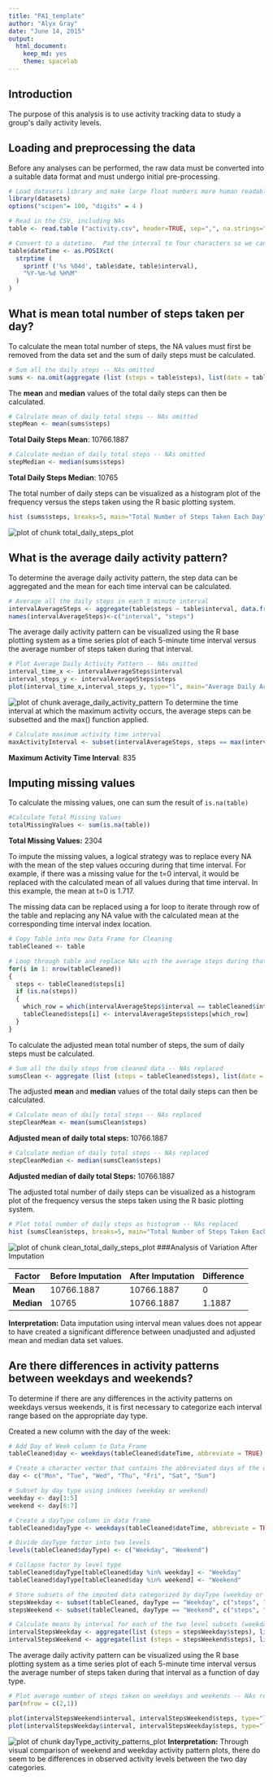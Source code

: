 ```yaml
---
title: "PA1_template"
author: "Alyx Gray"
date: "June 14, 2015"
output:
  html_document:
    keep_md: yes
    theme: spacelab
---
```


## Introduction

The purpose of this analysis is to use activity tracking data to study a group's daily activity levels.

## Loading and preprocessing the data

Before any analyses can be performed, the raw data must be converted into a suitable data format and must undergo initial pre-processing.


```r
# Load datasets library and make large float numbers more human readable (get rid of scientific notation)
library(datasets)
options("scipen"= 100, "digits" = 4 )
```


```r
# Read in the CSV, including NAs
table <- read.table ("activity.csv", header=TRUE, sep=",", na.strings="NA")
```


```r
# Convert to a datetime.  Pad the interval to four characters so we can use strptime
table$dateTime <- as.POSIXct(
  strptime (
    sprintf ('%s %04d', table$date, table$interval),
    "%Y-%m-%d %H%M"
  )
)
```

## What is mean total number of steps taken per day?

To calculate the mean total number of steps, the NA values must first be removed from the data set and the sum of daily steps must be calculated.


```r
# Sum all the daily steps -- NAs omitted
sums <- na.omit(aggregate (list (steps = table$steps), list(date = table$date), FUN = sum))
```

The **mean** and **median** values of the total daily steps can then be calculated.


```r
# Calculate mean of daily total steps -- NAs omitted
stepMean <- mean(sums$steps)
```
**Total Daily Steps Mean**: 10766.1887


```r
# Calculate median of daily total steps -- NAs omitted
stepMedian <- median(sums$steps)
```
**Total Daily Steps Median**: 10765

The total number of daily steps can be visualized as a histogram plot of the frequency versus the steps taken using the R basic plotting system.

```r
hist (sums$steps, breaks=5, main="Total Number of Steps Taken Each Day", col="red", xlab="Steps Taken", ylab="Frequency")
```

![plot of chunk total_daily_steps_plot](figure/total_daily_steps_plot-1.png) 

## What is the average daily activity pattern?

To determine the average daily activity pattern, the step data can be aggregated and the mean for each time interval can be calculated.

```r
# Average all the daily steps in each 5 minute interval
intervalAverageSteps <- aggregate(table$steps ~ table$interval, data.frame (table$steps, table$interval), FUN=mean, na.action=na.omit)
names(intervalAverageSteps)<-c("interval", "steps")
```

The average daily activity pattern can be visualized using the R base plotting system as a time series plot of each 5-minute time interval versus the average number of steps taken during that interval.


```r
# Plot Average Daily Activity Pattern -- NAs omitted
interval_time_x <- intervalAverageSteps$interval
interval_steps_y <- intervalAverageSteps$steps
plot(interval_time_x,interval_steps_y, type="l", main="Average Daily Activity Pattern", xlab="Time Interval (minutes)", ylab="Average Steps")
```

![plot of chunk average_daily_activity_pattern](figure/average_daily_activity_pattern-1.png) 
To determine the time interval at which the maximum activity occurs, the average steps can be subsetted and the max() function applied.

```r
# Calculate maximum activity time interval
maxActivityInterval <- subset(intervalAverageSteps, steps == max(intervalAverageSteps$steps), interval)
```
**Maximum Activity Time Interval**: 835

## Imputing missing values

To calculate the missing values, one can sum the result of ``is.na(table)``

```r
#Calculate Total Missing Values
totalMissingValues <- sum(is.na(table))
```
**Total Missing Values:** 2304

To impute the missing values, a logical strategy was to replace every NA with the mean of the step values occuring during that time interval.  For example, if there was a missing value for the t=0 interval, it would be replaced with the calculated mean of all values during that time interval.  In this example, the mean at t=0 is 1.717.

The missing data can be replaced using a for loop to iterate through row of the table and replacing any NA value with the calculated mean at the corresponding time interval index location.

```r
# Copy Table into new Data Frame for Cleaning
tableCleaned <- table

# Loop through table and replace NAs with the average steps during that interval
for(i in 1: nrow(tableCleaned))
{
  steps <- tableCleaned$steps[i]
  if (is.na(steps))
  {
    which_row = which(intervalAverageSteps$interval == tableCleaned$interval[i])
    tableCleaned$steps[i] <- intervalAverageSteps$steps[which_row]
  }
}
```


To calculate the adjusted mean total number of steps, the sum of daily steps must be calculated.

```r
# Sum all the daily steps from cleaned data -- NAs replaced
sumsClean <- aggregate (list (steps = tableCleaned$steps), list(date = tableCleaned$date), FUN = sum)
```

The adjusted **mean** and **median** values of the total daily steps can then be calculated.

```r
# Calculate mean of daily total steps -- NAs replaced
stepCleanMean <- mean(sumsClean$steps)
```
**Adjusted mean of daily total steps:** 10766.1887


```r
# Calculate median of daily total steps -- NAs replaced
stepCleanMedian <- median(sumsClean$steps)
```
**Adjusted median of daily total Steps:** 10766.1887

The adjusted total number of daily steps can be visualized as a histogram plot of the frequency versus the steps taken using the R basic plotting system.

```r
# Plot total number of daily steps as histogram -- NAs replaced
hist (sumsClean$steps, breaks=5, main="Total Number of Steps Taken Each Day (Adjusted)", col="red", xlab="Steps Taken", ylab="Frequency")
```

![plot of chunk clean_total_daily_steps_plot](figure/clean_total_daily_steps_plot-1.png) 
###Analysis of Variation After Imputation

Factor | Before Imputation | After Imputation | Difference
------------- | ------------- | ------------- | -------------
**Mean** | 10766.1887 | 10766.1887 | 0
**Median** | 10765 | 10766.1887 | 1.1887

**Interpretation:**
Data imputation using interval mean values does not appear to have created a significant difference between unadjusted and adjusted mean and median data set values.

## Are there differences in activity patterns between weekdays and weekends?

To determine if there are any differences in the activity patterns on weekdays versus weekends, it is first necessary to categorize each interval range based on the appropriate day type.

Created a new column with the day of the week:

```r
# Add Day of Week column to Data Frame
tableCleaned$day <- weekdays(tableCleaned$dateTime, abbreviate = TRUE)

# Create a character vector that contains the abbreviated days of the week
day <- c("Mon", "Tue", "Wed", "Thu", "Fri", "Sat", "Sun")

# Subset by day type using indexes (weekday or weekend)
weekday <- day[1:5]
weekend <- day[6:7]

# Create a dayType column in data frame
tableCleaned$dayType <- weekdays(tableCleaned$dateTime, abbreviate = TRUE)

# Divide dayType factor into two levels
levels(tableCleaned$dayType) <- c("Weekday", "Weekend")

# Collapse factor by level type
tableCleaned$dayType[tableCleaned$day %in% weekday] <- "Weekday"
tableCleaned$dayType[tableCleaned$day %in% weekend] <- "Weekend"

# Store subsets of the imputed data categorized by dayType (weekday or weekend)
stepsWeekday <- subset(tableCleaned, dayType == "Weekday", c("steps", "interval"))
stepsWeekend <- subset(tableCleaned, dayType == "Weekend", c("steps", "interval"))

# Calculate means by interval for each of the two level subsets (weekday or weekend)
intervalStepsWeekday <- aggregate(list (steps = stepsWeekday$steps), list (interval = stepsWeekday$interval), FUN = mean)
intervalStepsWeekend <- aggregate(list (steps = stepsWeekend$steps), list (interval = stepsWeekend$interval), FUN = mean)
```


The average daily activity pattern can be visualized using the R base plotting system as a time series plot of each 5-minute time interval versus the average number of steps taken during that interval as a function of day type.

```r
# Plot average number of steps taken on weekdays and weekends -- NAs replaced
par(mfrow = c(2,1))

plot(intervalStepsWeekend$interval, intervalStepsWeekend$steps, type="l", xlab="weekend", ylab="Average Number of Steps")
plot(intervalStepsWeekday$interval, intervalStepsWeekday$steps, type="l", xlab="weekday", ylab="Average Number of Steps")
```

![plot of chunk dayType_activity_patterns_plot](figure/dayType_activity_patterns_plot-1.png) 
**Interpretation:**
Through visual comparison of weekend and weekday activity pattern plots, there do seem to be differences in observed activity levels between the two day categories.
